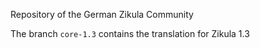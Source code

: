 Repository of the German Zikula Community

The branch ``core-1.3`` contains the translation for Zikula 1.3
